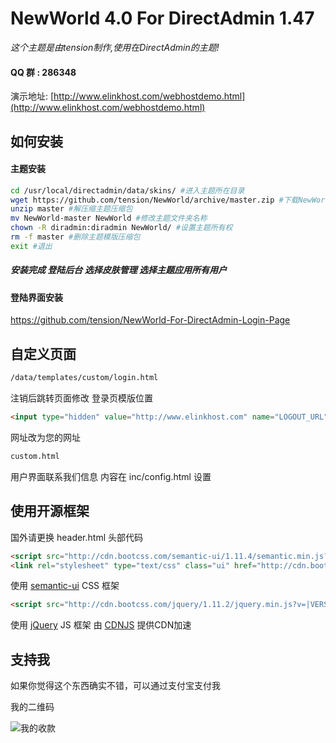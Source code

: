 # NewWorld 4.0 For DirectAdmin 1.47 #

*这个主题是由tension制作,使用在DirectAdmin的主题!*


#### QQ 群 : 286348


演示地址: [http://www.elinkhost.com/webhostdemo.html](http://www.elinkhost.com/webhostdemo.html)


## 如何安装 ##


#### 主题安装 ####
```sh
cd /usr/local/directadmin/data/skins/ #进入主题所在目录
wget https://github.com/tension/NewWorld/archive/master.zip #下载NewWorld主题模版压缩包
unzip master #解压缩主题压缩包
mv NewWorld-master NewWorld #修改主题文件夹名称
chown -R diradmin:diradmin NewWorld/ #设置主题所有权
rm -f master #删除主题模版压缩包
exit #退出
```

##### 安装完成 登陆后台 选择皮肤管理 选择主题应用所有用户


#### 登陆界面安装 ####

https://github.com/tension/NewWorld-For-DirectAdmin-Login-Page


## 自定义页面 ##

```html
/data/templates/custom/login.html
```
注销后跳转页面修改
登录页模版位置

```html
<input type="hidden" value="http://www.elinkhost.com" name="LOGOUT_URL"/>
```
网址改为您的网址



```html
custom.html
```

用户界面联系我们信息 内容在 inc/config.html 设置


## 使用开源框架 ##

国外请更换 header.html 头部代码 

```html
<script src="http://cdn.bootcss.com/semantic-ui/1.11.4/semantic.min.js?v=|VERSION|"></script>
<link rel="stylesheet" type="text/css" class="ui" href="http://cdn.bootcss.com/semantic-ui/1.11.4/semantic.min.css?v=|VERSION|">
```

使用 [semantic-ui](http://semantic-ui.com/) CSS 框架

```html
<script src="http://cdn.bootcss.com/jquery/1.11.2/jquery.min.js?v=|VERSION|"></script>
```

使用 [jQuery](http://jquery.com/) JS 框架 由 [CDNJS](http://www.cdnjs.com/) 提供CDN加速


## 支持我 ##

如果你觉得这个东西确实不错，可以通过支付宝支付我

我的二维码

![我的收款](http://ww1.sinaimg.cn/large/6211b300gw1efs74kpta6j205y05y74x.jpg)
